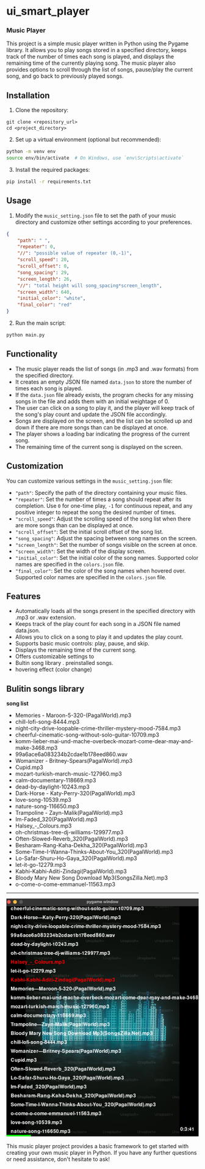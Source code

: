 # ui_smart_player

### Music Player

This project is a simple music player written in Python using the Pygame library. It allows you to play songs stored in a specified directory, keeps track of the number of times each song is played, and displays the remaining time of the currently playing song. The music player also provides options to scroll through the list of songs, pause/play the current song, and go back to previously played songs.

## Installation

1. Clone the repository:

```
git clone <repository_url>
cd <project_directory>
```

2. Set up a virtual environment (optional but recommended):

```bash
python -m venv env
source env/bin/activate  # On Windows, use `env\Scripts\activate`
```

3. Install the required packages:

```bash
pip install -r requirements.txt
```

## Usage

1. Modify the `music_setting.json` file to set the path of your music directory and customize other settings according to your preferences.

```json
{
    "path": " ",
    "repeater": 0,
    "//": "possible value of repeater (0,-1)",
    "scroll_speed": 20,
    "scroll_offset": 0,
    "song_spacing": 29,
    "screen_length": 26,
    "//": "total height will song_spacing*screen_length",
    "screen_width": 640,
    "initial_color": "white",
    "final_color": "red"
}
```

2. Run the main script:

```bash
python main.py
```

## Functionality

- The music player reads the list of songs (in .mp3 and .wav formats) from the specified directory.
- It creates an empty JSON file named `data.json` to store the number of times each song is played.
- If the `data.json` file already exists, the program checks for any missing songs in the file and adds them with an initial weightage of 0.
- The user can click on a song to play it, and the player will keep track of the song's play count and update the JSON file accordingly.
- Songs are displayed on the screen, and the list can be scrolled up and down if there are more songs than can be displayed at once.
- The player shows a loading bar indicating the progress of the current song.
- The remaining time of the current song is displayed on the screen.

## Customization

You can customize various settings in the `music_setting.json` file:

- `"path"`: Specify the path of the directory containing your music files.
- `"repeater"`: Set the number of times a song should repeat after its completion. Use `0` for one-time play, `-1` for continuous repeat, and any positive integer to repeat the song the desired number of times.
- `"scroll_speed"`: Adjust the scrolling speed of the song list when there are more songs than can be displayed at once.
- `"scroll_offset"`: Set the initial scroll offset of the song list.
- `"song_spacing"`: Adjust the spacing between song names on the screen.
- `"screen_length"`: Set the number of songs visible on the screen at once.
- `"screen_width"`: Set the width of the display screen.
- `"initial_color"`: Set the initial color of the song names. Supported color names are specified in the `colors.json` file.
- `"final_color"`: Set the color of the song names when hovered over. Supported color names are specified in the `colors.json` file.


## Features 
- Automatically loads all the songs present in the specified directory with .mp3 or .wav extension.
- Keeps track of the play count for each song in a JSON file named data.json.
- Allows you to click on a song to play it and updates the play count.
- Supports basic music controls: play, pause, and skip.
- Displays the remaining time of the current song.
- Offers customizable settings to
- Bultin song library . preinstalled songs.
- hovering effect (color change)
  
## Bulitin  songs library 
  **song list**
  
 - Memories - Maroon-5-320-(PagalWorld).mp3
 - chill-lofi-song-8444.mp3
 - night-city-drive-loopable-crime-thriller-mystery-mood-7584.mp3
 - cheerful-cinematic-song-without-solo-guitar-10709.mp3
 - komm-lieber-mai-und-mache-overbeck-mozart-come-dear-may-and-make-3468.mp3
 - 99a6ace6a083234b2cdae1b178eed860.wav
 - Womanizer - Britney-Spears(PagalWorld).mp3
 - Cupid.mp3
 - mozart-turkish-march-music-127960.mp3
 - calm-documentary-118669.mp3
 - dead-by-daylight-10243.mp3
 - Dark-Horse - Katy-Perry-320(PagalWorld).mp3
 - love-song-10539.mp3
 - nature-song-116650.mp3
 - Trampoline - Zayn-Malik(PagalWorld).mp3
 - Im-Faded_320(PagalWorld).mp3
 - Halsey_-_Colours.mp3
 - oh-christmas-tree-dj-williams-129977.mp3
 - Often-Slowed-Reverb_320(PagalWorld).mp3
 - Besharam-Rang-Kaha-Dekha_320(PagalWorld).mp3
 - Some-Time-I-Wanna-Thinks-About-You_320(PagalWorld).mp3
 - Lo-Safar-Shuru-Ho-Gaya_320(PagalWorld).mp3
 - let-it-go-12279.mp3
 - Kabhi-Kabhi-Aditi-Zindagi(PagalWorld).mp3
 - Bloody Mary New Song Download Mp3(SongsZilla.Net).mp3
 - o-come-o-come-emmanuel-11563.mp3
---
![Screenshot of GUI](https://github.com/ganeshnikhil/ui_smart_player/blob/main/ui.png)


This music player project provides a basic framework to get started with creating your own music player in Python. If you have any further questions or need assistance, don't hesitate to ask!
